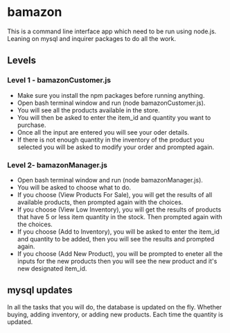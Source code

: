 # bamazon 
This is a command line interface app which need to be run using node.js. Leaning on mysql and inquirer packages to do all the work. 

## Levels 

### Level 1 - bamazonCustomer.js 
* Make sure you install the npm packages before running anything. 
* Open bash terminal window and run (node bamazonCustomer.js). 
* You will see all the products available in the store. 
* You will then be asked to enter the item_id and quantity you want to purchase. 
* Once all the input are entered you will see your oder details. 
* If there is not enough quantity in the inventory of the product you selected you will be asked to modify your order and prompted again.

### Level 2- bamazonManager.js
* Open bash terminal window and run (node bamazonManager.js). 
* You will be asked to choose what to do.
* If you choose (View Products For Sale), you will get the results of all available products, then prompted again with the choices.
* If you choose (View Low Inventory), you will get the results of products that have 5 or less item quantity in the stock. Then prompted again with the choices.
* If you choose (Add to Inventory), you will be asked to enter the item_id and quantity to be added, then you will see the results and prompted again.
* If you choose (Add New Product), you will be prompted to eneter all the inputs for the new products then you will see the new product and it's new designated item_id.

## mysql updates
In all the tasks that you will do, the database is updated on the fly. Whether buying, adding inventory, or adding new products. Each time the quantity is updated. 
